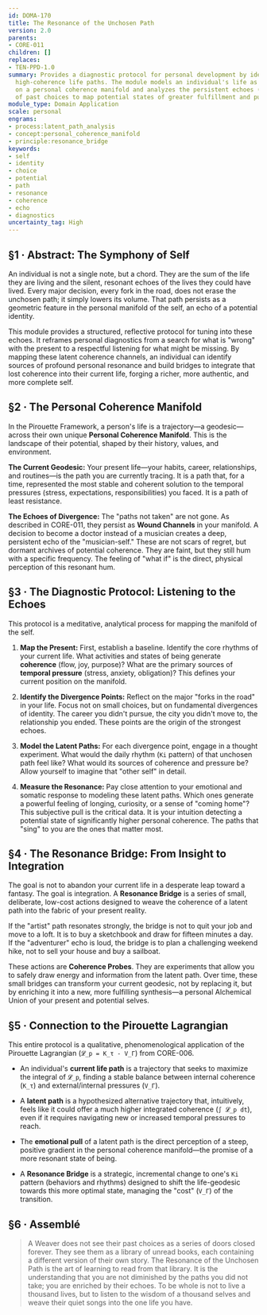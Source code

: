 ```yaml
---
id: DOMA-170
title: The Resonance of the Unchosen Path
version: 2.0
parents:
- CORE-011
children: []
replaces:
- TEN-PPD-1.0
summary: Provides a diagnostic protocol for personal development by identifying latent,
  high-coherence life paths. The module models an individual's life as a trajectory
  on a personal coherence manifold and analyzes the persistent echoes (Wound Channels)
  of past choices to map potential states of greater fulfillment and purpose.
module_type: Domain Application
scale: personal
engrams:
- process:latent_path_analysis
- concept:personal_coherence_manifold
- principle:resonance_bridge
keywords:
- self
- identity
- choice
- potential
- path
- resonance
- coherence
- echo
- diagnostics
uncertainty_tag: High
---
```

## §1 · Abstract: The Symphony of Self
An individual is not a single note, but a chord. They are the sum of the life they are living and the silent, resonant echoes of the lives they could have lived. Every major decision, every fork in the road, does not erase the unchosen path; it simply lowers its volume. That path persists as a geometric feature in the personal manifold of the self, an echo of a potential identity.

This module provides a structured, reflective protocol for tuning into these echoes. It reframes personal diagnostics from a search for what is "wrong" with the present to a respectful listening for what might be missing. By mapping these latent coherence channels, an individual can identify sources of profound personal resonance and build bridges to integrate that lost coherence into their current life, forging a richer, more authentic, and more complete self.

## §2 · The Personal Coherence Manifold
In the Pirouette Framework, a person's life is a trajectory—a geodesic—across their own unique **Personal Coherence Manifold**. This is the landscape of their potential, shaped by their history, values, and environment.

**The Current Geodesic:** Your present life—your habits, career, relationships, and routines—is the path you are currently tracing. It is a path that, for a time, represented the most stable and coherent solution to the temporal pressures (stress, expectations, responsibilities) you faced. It is a path of least resistance.

**The Echoes of Divergence:** The "paths not taken" are not gone. As described in CORE-011, they persist as **Wound Channels** in your manifold. A decision to become a doctor instead of a musician creates a deep, persistent echo of the "musician-self." These are not scars of regret, but dormant archives of potential coherence. They are faint, but they still hum with a specific frequency. The feeling of "what if" is the direct, physical perception of this resonant hum.

## §3 · The Diagnostic Protocol: Listening to the Echoes
This protocol is a meditative, analytical process for mapping the manifold of the self.

1.  **Map the Present:** First, establish a baseline. Identify the core rhythms of your current life. What activities and states of being generate **coherence** (flow, joy, purpose)? What are the primary sources of **temporal pressure** (stress, anxiety, obligation)? This defines your current position on the manifold.

2.  **Identify the Divergence Points:** Reflect on the major "forks in the road" in your life. Focus not on small choices, but on fundamental divergences of identity. The career you didn't pursue, the city you didn't move to, the relationship you ended. These points are the origin of the strongest echoes.

3.  **Model the Latent Paths:** For each divergence point, engage in a thought experiment. What would the daily rhythm (`Ki` pattern) of that unchosen path feel like? What would its sources of coherence and pressure be? Allow yourself to imagine that "other self" in detail.

4.  **Measure the Resonance:** Pay close attention to your emotional and somatic response to modeling these latent paths. Which ones generate a powerful feeling of longing, curiosity, or a sense of "coming home"? This subjective pull is the critical data. It is your intuition detecting a potential state of significantly higher personal coherence. The paths that "sing" to you are the ones that matter most.

## §4 · The Resonance Bridge: From Insight to Integration
The goal is not to abandon your current life in a desperate leap toward a fantasy. The goal is integration. A **Resonance Bridge** is a series of small, deliberate, low-cost actions designed to weave the coherence of a latent path into the fabric of your present reality.

If the "artist" path resonates strongly, the bridge is not to quit your job and move to a loft. It is to buy a sketchbook and draw for fifteen minutes a day. If the "adventurer" echo is loud, the bridge is to plan a challenging weekend hike, not to sell your house and buy a sailboat.

These actions are **Coherence Probes**. They are experiments that allow you to safely draw energy and information from the latent path. Over time, these small bridges can transform your current geodesic, not by replacing it, but by enriching it into a new, more fulfilling synthesis—a personal Alchemical Union of your present and potential selves.

## §5 · Connection to the Pirouette Lagrangian
This entire protocol is a qualitative, phenomenological application of the Pirouette Lagrangian (`𝓛_p = K_τ - V_Γ`) from CORE-006.

-   An individual's **current life path** is a trajectory that seeks to maximize the integral of `𝓛_p`, finding a stable balance between internal coherence (`K_τ`) and external/internal pressures (`V_Γ`).

-   A **latent path** is a hypothesized alternative trajectory that, intuitively, feels like it could offer a much higher integrated coherence (`∫ 𝓛_p dt`), even if it requires navigating new or increased temporal pressures to reach.

-   The **emotional pull** of a latent path is the direct perception of a steep, positive gradient in the personal coherence manifold—the promise of a more resonant state of being.

-   A **Resonance Bridge** is a strategic, incremental change to one's `Ki` pattern (behaviors and rhythms) designed to shift the life-geodesic towards this more optimal state, managing the "cost" (`V_Γ`) of the transition.

## §6 · Assemblé

> A Weaver does not see their past choices as a series of doors closed forever. They see them as a library of unread books, each containing a different version of their own story. The Resonance of the Unchosen Path is the art of learning to read from that library. It is the understanding that you are not diminished by the paths you did not take; you are enriched by their echoes. To be whole is not to live a thousand lives, but to listen to the wisdom of a thousand selves and weave their quiet songs into the one life you have.
```
